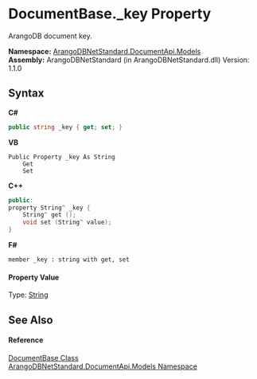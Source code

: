 # DocumentBase._key Property 
 

ArangoDB document key.

**Namespace:**&nbsp;<a href="81a73561-cfc6-64b8-9923-29f0333f4867">ArangoDBNetStandard.DocumentApi.Models</a><br />**Assembly:**&nbsp;ArangoDBNetStandard (in ArangoDBNetStandard.dll) Version: 1.1.0

## Syntax

**C#**<br />
``` C#
public string _key { get; set; }
```

**VB**<br />
``` VB
Public Property _key As String
	Get
	Set
```

**C++**<br />
``` C++
public:
property String^ _key {
	String^ get ();
	void set (String^ value);
}
```

**F#**<br />
``` F#
member _key : string with get, set

```


#### Property Value
Type: <a href="https://docs.microsoft.com/dotnet/api/system.string" target="_blank" rel="noopener noreferrer">String</a>

## See Also


#### Reference
<a href="a5eaa0e0-20e6-6527-df46-e76faa3ec20a">DocumentBase Class</a><br /><a href="81a73561-cfc6-64b8-9923-29f0333f4867">ArangoDBNetStandard.DocumentApi.Models Namespace</a><br />